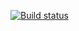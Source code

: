 [![Build status](https://ci.appveyor.com/api/projects/status/q7207irassx85tuh?svg=true)](https://ci.appveyor.com/project/Evgeniy0811/3-postman-echo)
